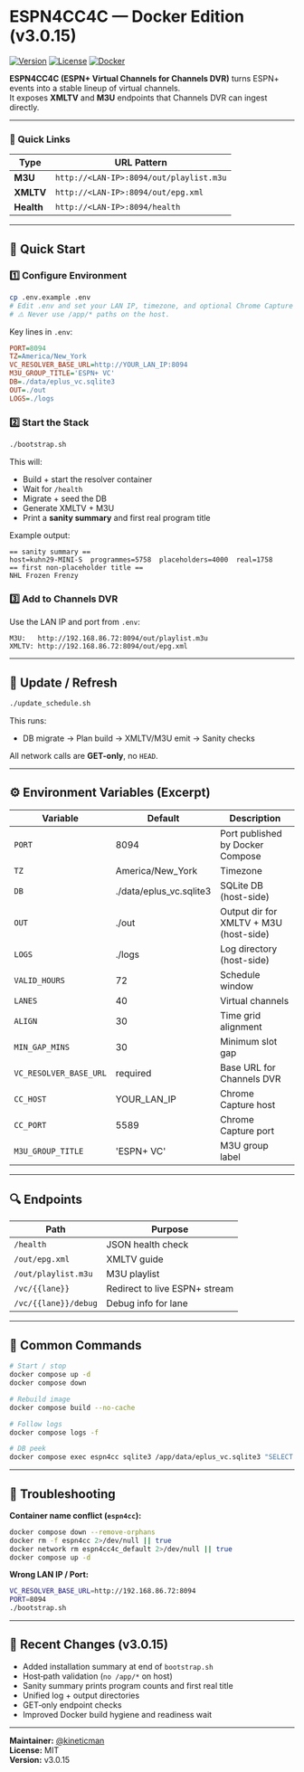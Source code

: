 # ESPN4CC4C — Docker Edition (v3.0.15)

[![Version](https://img.shields.io/badge/version-v3.0.15-blue.svg)](https://github.com/kineticman/ESPN4CC4C/releases)
[![License](https://img.shields.io/badge/license-MIT-green.svg)](LICENSE)
[![Docker](https://img.shields.io/badge/docker-compose%20ready-orange.svg)]()

**ESPN4CC4C (ESPN+ Virtual Channels for Channels DVR)** turns ESPN+ events into a stable lineup of virtual channels.  
It exposes **XMLTV** and **M3U** endpoints that Channels DVR can ingest directly.

---

### 📡 Quick Links

| Type | URL Pattern |
|------|--------------|
| **M3U** | `http://<LAN-IP>:8094/out/playlist.m3u` |
| **XMLTV** | `http://<LAN-IP>:8094/out/epg.xml` |
| **Health** | `http://<LAN-IP>:8094/health` |

---

## 🚀 Quick Start

### 1️⃣ Configure Environment
```bash
cp .env.example .env
# Edit .env and set your LAN IP, timezone, and optional Chrome Capture host.
# ⚠️ Never use /app/* paths on the host.
```

Key lines in `.env`:
```ini
PORT=8094
TZ=America/New_York
VC_RESOLVER_BASE_URL=http://YOUR_LAN_IP:8094
M3U_GROUP_TITLE='ESPN+ VC'
DB=./data/eplus_vc.sqlite3
OUT=./out
LOGS=./logs
```

### 2️⃣ Start the Stack
```bash
./bootstrap.sh
```
This will:
- Build + start the resolver container
- Wait for `/health`
- Migrate + seed the DB
- Generate XMLTV + M3U
- Print a **sanity summary** and first real program title

Example output:
```text
== sanity summary ==
host=kuhn29-MINI-S  programmes=5758  placeholders=4000  real=1758
== first non-placeholder title ==
NHL Frozen Frenzy
```

### 3️⃣ Add to Channels DVR
Use the LAN IP and port from `.env`:

```
M3U:   http://192.168.86.72:8094/out/playlist.m3u
XMLTV: http://192.168.86.72:8094/out/epg.xml
```

---

## 🔁 Update / Refresh

```bash
./update_schedule.sh
```
This runs:
- DB migrate → Plan build → XMLTV/M3U emit → Sanity checks

All network calls are **GET-only**, no `HEAD`.

---

## ⚙️ Environment Variables (Excerpt)

| Variable | Default | Description |
|-----------|----------|-------------|
| `PORT` | 8094 | Port published by Docker Compose |
| `TZ` | America/New_York | Timezone |
| `DB` | ./data/eplus_vc.sqlite3 | SQLite DB (host-side) |
| `OUT` | ./out | Output dir for XMLTV + M3U (host-side) |
| `LOGS` | ./logs | Log directory (host-side) |
| `VALID_HOURS` | 72 | Schedule window |
| `LANES` | 40 | Virtual channels |
| `ALIGN` | 30 | Time grid alignment |
| `MIN_GAP_MINS` | 30 | Minimum slot gap |
| `VC_RESOLVER_BASE_URL` | required | Base URL for Channels DVR |
| `CC_HOST` | YOUR_LAN_IP | Chrome Capture host |
| `CC_PORT` | 5589 | Chrome Capture port |
| `M3U_GROUP_TITLE` | 'ESPN+ VC' | M3U group label |

---

## 🔍 Endpoints

| Path | Purpose |
|------|----------|
| `/health` | JSON health check |
| `/out/epg.xml` | XMLTV guide |
| `/out/playlist.m3u` | M3U playlist |
| `/vc/{{lane}}` | Redirect to live ESPN+ stream |
| `/vc/{{lane}}/debug` | Debug info for lane |

---

## 🧰 Common Commands

```bash
# Start / stop
docker compose up -d
docker compose down

# Rebuild image
docker compose build --no-cache

# Follow logs
docker compose logs -f

# DB peek
docker compose exec espn4cc sqlite3 /app/data/eplus_vc.sqlite3 "SELECT COUNT(*) FROM events;"
```

---

## 🧯 Troubleshooting

**Container name conflict (`espn4cc`):**
```bash
docker compose down --remove-orphans
docker rm -f espn4cc 2>/dev/null || true
docker network rm espn4cc4c_default 2>/dev/null || true
docker compose up -d
```

**Wrong LAN IP / Port:**
```bash
VC_RESOLVER_BASE_URL=http://192.168.86.72:8094
PORT=8094
./bootstrap.sh
```

---

## 🧩 Recent Changes (v3.0.15)

- Added installation summary at end of `bootstrap.sh`
- Host‑path validation (`no /app/*` on host)
- Sanity summary prints program counts and first real title
- Unified log + output directories
- GET‑only endpoint checks
- Improved Docker build hygiene and readiness wait

---

**Maintainer:** [@kineticman](https://github.com/kineticman)  
**License:** MIT  
**Version:** v3.0.15  
